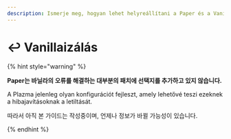 ```yaml
---
description: Ismerje meg, hogyan lehet helyreállítani a Paper és a Vanilla patch-ét.
---
```


# ↩️ Vanillaizálás

{% hint style="warning" %}

**Paper는 바닐라의 오류를 해결하는 대부분의 패치에 선택지를 추가하고 있지 않습니다.**

A Plazma jelenleg olyan konfigurációt fejleszt, amely lehetővé teszi ezeknek a hibajavításoknak a letiltását.

따라서 아직 본 가이드는 작성중이며, 언제나 정보가 바뀔 가능성이 있습니다.

{% endhint %}
